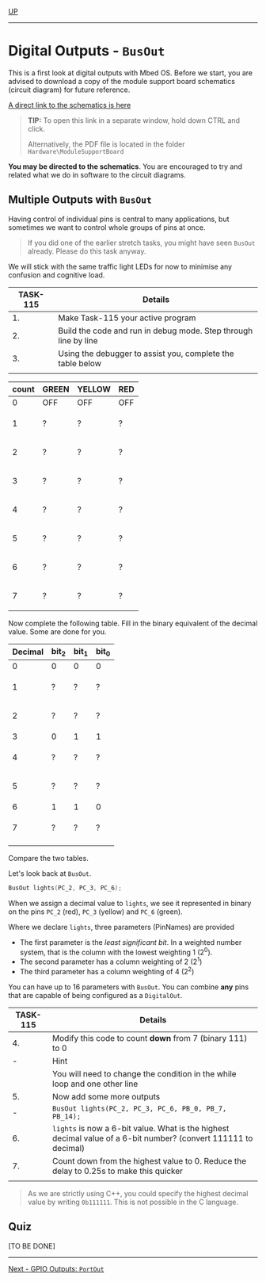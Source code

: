 [UP](Digital_Outputs_2.md)

---

# Digital Outputs - `BusOut`
This is a first look at digital outputs with Mbed OS. Before we start, you are advised to download a copy of the module support board schematics (circuit diagram) for future reference.

[A direct link to the schematics is here](../Hardware/ModuleSupportBoard/msb_schematics.pdf)

> **TIP:** To open this link in a separate window, hold down CTRL and click. 
>
> Alternatively, the PDF file is located in the folder `Hardware\ModuleSupportBoard`

**You may be directed to the schematics**. You are encouraged to try and related what we do in software to the circuit diagrams.

## Multiple Outputs with `BusOut`
Having control of individual pins is central to many applications, but sometimes we want to control whole groups of pins at once.

> If you did one of the earlier stretch tasks, you might have seen  `BusOut` already. Please do this task anyway.

We will stick with the same traffic light LEDs for now to minimise any confusion and cognitive load.

| TASK-115 | Details |
| --- | --- |
| 1. | Make Task-115 your active program |
| 2. | Build the code and run in debug mode. Step through line by line |
| 3. | Using the debugger to assist you, complete the table below |
| |

| count | GREEN | YELLOW | RED |
| --- | --- | --- | --- |
| 0 | OFF | OFF | OFF |
| 1 | <p title="OFF">?</p> | <p title="OFF">?</p> | <p title="ON">?</p> |
| 2 | <p title="OFF">?</p> | <p title="ON">?</p> | <p title="OFF">?</p> |
| 3 | <p title="OFF">?</p> | <p title="ON">?</p> | <p title="ON">?</p> |
| 4 | <p title="ON">?</p> | <p title="OFF">?</p> | <p title="OFF">?</p> |
| 5 | <p title="ON">?</p> | <p title="OFF">?</p> | <p title="ON">?</p> |
| 6 | <p title="ON">?</p> | <p title="ON">?</p> | <p title="OFF">?</p> |
| 7 | <p title="ON">?</p> | <p title="ON">?</p> | <p title="ON">?</p> |

Now complete the following table. Fill in the binary equivalent of the decimal value. Some are done for you.

| Decimal | bit<sub>2</sub> | bit<sub>1</sub> | bit<sub>0</sub> |
| --- | --- | --- | --- |
| 0 | 0 | 0 | 0 |
| 1 | <p title="0">?</p> | <p title="0">?</p> | <p title="1">?</p> |
| 2 | <p title="0">?</p> | <p title="1">?</p> | <p title="0">?</p> |
| 3 | 0 | 1 | 1 |
| 4 | <p title="1">?</p> | <p title="0">?</p> | <p title="0">?</p> |
| 5 | <p title="1">?</p> | <p title="0">?</p> | <p title="1">?</p> |
| 6 | 1 | 1 | 0 |
| 7 | <p title="1">?</p> | <p title="1">?</p> | <p title="1">?</p> |
| |

Compare the two tables.

Let's look back at `BusOut`.
```C++
BusOut lights(PC_2, PC_3, PC_6);
```

When we assign a decimal value to `lights`, we see it represented in binary on the pins `PC_2` (red), `PC_3` (yellow) and `PC_6` (green).

Where we declare `lights`, three parameters (PinNames) are provided

* The first parameter is the _least significant bit_. In a weighted number system, that is the column with the lowest weighting 1 (2<sup>0</sup>). 
* The second parameter has a column weighting of 2 (2<sup>1</sup>)
* The third parameter has a column weighting of 4 (2<sup>2</sup>)

You can have up to 16 parameters with `BusOut`. You can combine **any** pins that are capable of being configured as a `DigitalOut`.

| TASK-115 | Details |
| --- | --- |
| 4. | Modify this code to count **down** from 7 (binary 111) to 0 |
| - | Hint |
|   | You will need to change the condition in the while loop and one other line |
| 5. | Now add some more outputs
| - | `BusOut lights(PC_2, PC_3, PC_6, PB_0, PB_7, PB_14);` |
| 6. | `lights` is now a 6-bit value. What is the highest decimal value of a 6-bit number? (convert 111111 to decimal) |
| 7. | Count down from the highest value to 0. Reduce the delay to 0.25s to make this quicker | 
| |

> As we are strictly using C++, you could specify the highest decimal value by writing `0b111111`. This is not possible in the C language.



## Quiz

[TO BE DONE]

---

[Next - GPIO Outputs: `PortOut`](TASK116.md)